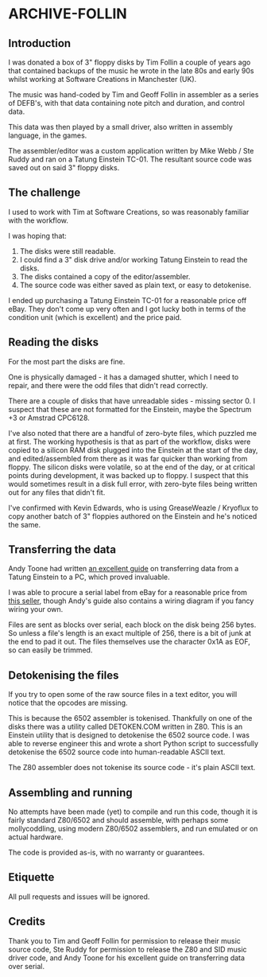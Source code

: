 # ARCHIVE-FOLLIN

## Introduction

I was donated a box of 3" floppy disks by Tim Follin a couple of years ago that contained backups of the music he wrote in the late 80s and early 90s whilst working at Software Creations in Manchester (UK).

The music was hand-coded by Tim and Geoff Follin in assembler as a series of DEFB's, with that data containing note pitch and duration, and control data.

This data was then played by a small driver, also written in assembly language, in the games.

The assembler/editor was a custom application written by Mike Webb / Ste Ruddy and ran on a Tatung Einstein TC-01. The resultant source code was saved out on said 3" floppy disks.

## The challenge

I used to work with Tim at Software Creations, so was reasonably familiar with the workflow.

I was hoping that:

1. The disks were still readable.
2. I could find a 3" disk drive and/or working Tatung Einstein to read the disks.
3. The disks contained a copy of the editor/assembler.
4. The source code was either saved as plain text, or easy to detokenise.

I ended up purchasing a Tatung Einstein TC-01 for a reasonable price off eBay. They don't come up very often and I got lucky both in terms of the condition unit (which is excellent) and the price paid.

## Reading the disks

For the most part the disks are fine.

One is physically damaged - it has a damaged shutter, which I need to repair, and there were the odd files that didn't read correctly.

There are a couple of disks that have unreadable sides - missing sector 0. I suspect that these are not formatted for the Einstein, maybe the Spectrum +3 or Amstrad CPC6128.

I've also noted that there are a handful of zero-byte files, which puzzled me at first. The working hypothesis is that as part of the workflow, disks were copied to a silicon RAM disk plugged into the Einstein at the start of the day, and edited/assembled from there as it was far quicker than working from floppy. The silicon disks were volatile, so at the end of the day, or at critical points during development, it was backed up to floppy. I suspect that this would sometimes result in a disk full error, with zero-byte files being written out for any files that didn't fit.

I've confirmed with Kevin Edwards, who is using GreaseWeazle / Kryoflux to copy another batch of 3" floppies authored on the Einstein and he's noticed the same.

## Transferring the data

Andy Toone had written [an excellent guide](https://feertech.com/legion/retro/computer/2021/06/08/connecting-over-serial.html) on transferring data from a Tatung Einstein to a PC, which proved invaluable.

I was able to procure a serial label from eBay for a reasonable price from [this seller](https://www.ebay.co.uk/str/avyork), though Andy's guide also contains a wiring diagram if you fancy wiring your own.

Files are sent as blocks over serial, each block on the disk being 256 bytes. So unless a file's length is an exact multiple of 256, there is a bit of junk at the end to pad it out. The files themselves use the character 0x1A as EOF, so can easily be trimmed.

## Detokenising the files

If you try to open some of the raw source files in a text editor, you will notice that the opcodes are missing.

This is because the 6502 assembler is tokenised. Thankfully on one of the disks there was a utility called DETOKEN.COM written in Z80. This is an Einstein utility that is designed to detokenise the 6502 source code. I was able to reverse engineer this and wrote a short Python script to successfully detokenise the 6502 source code into human-readable ASCII text.

The Z80 assembler does not tokenise its source code - it's plain ASCII text.

## Assembling and running

No attempts have been made (yet) to compile and run this code, though it is fairly standard Z80/6502 and should assemble, with perhaps some mollycoddling, using modern Z80/6502 assemblers, and run emulated or on actual hardware.

The code is provided as-is, with no warranty or guarantees.

## Etiquette

All pull requests and issues will be ignored.

## Credits

Thank you to Tim and Geoff Follin for permission to release their music source code, Ste Ruddy for permission to release the Z80 and SID music driver code, and Andy Toone for his excellent guide on transferring data over serial.
